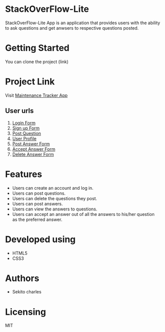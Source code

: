 
# StackOverFlow-Lite
StackOverFlow-Lite App is an application that provides users with the ability to ask questions and get anwsers to respective questions posted.
# Getting Started

You can clone the project
(link)

# Project Link
 Visit [Maintenance Tracker App]()


## User urls

   1. [Login Form](https://bozicschucky.github.io/AndelaWeekOne/login.html)
   2. [Sign up Form](https://bozicschucky.github.io/AndelaWeekOne/signup.html)
   3. [Post Question ](https://bozicschucky.github.io/AndelaWeekOne/post.html)
   4. [User Profile](https://bozicschucky.github.io/AndelaWeekOne/profile.html)
   5. [Post Answer Form](https://bozicschucky.github.io/AndelaWeekOne/post_answer.html)
   6. [Accept Answer Form](https://bozicschucky.github.io/AndelaWeekOne/accept_answer.html)
   7. [Delete Answer Form](https://bozicschucky.github.io/AndelaWeekOne/delete.html)



# Features
 - Users can create an account and log in.
 - Users can post questions.
 - Users can delete the questions they post.
 - Users can post answers.
 - Users can view the answers to questions.
 - Users can accept an answer out of all the answers to his/her question as the preferred answer.




# Developed using
 - HTML5
 - CSS3


# Authors
 - Sekito charles

# Licensing
MIT
